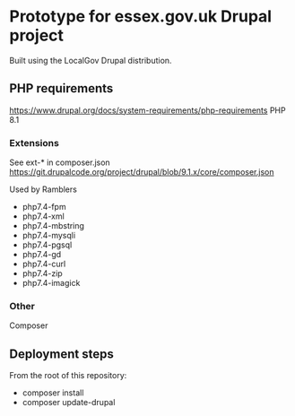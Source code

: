 # Prototype for essex.gov.uk Drupal project

Built using the LocalGov Drupal distribution.

## PHP requirements
https://www.drupal.org/docs/system-requirements/php-requirements
PHP 8.1

### Extensions
See ext-* in composer.json
https://git.drupalcode.org/project/drupal/blob/9.1.x/core/composer.json

Used by Ramblers
* php7.4-fpm
* php7.4-xml
* php7.4-mbstring
* php7.4-mysqli
* php7.4-pgsql
* php7.4-gd
* php7.4-curl
* php7.4-zip
* php7.4-imagick

### Other
Composer

## Deployment steps
From the root of this repository:
* composer install
* composer update-drupal

